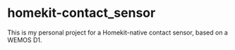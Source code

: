 # homekit-contact_sensor
This is my personal project for a Homekit-native contact sensor, based on a WEMOS D1.
